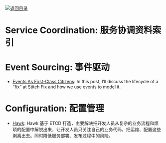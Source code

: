 [![返回目录](https://parg.co/UGo)](https://github.com/wxyyxc1992/Awesome-Reference) 


# Service Coordination: 服务协调资料索引

# Event Sourcing: 事件驱动

* [Events As First-Class Citizens](https://parg.co/UMx): In this post, I’ll discuss the lifecycle of a “fix” at Stitch Fix and how we use events to model it.

# Configuration: 配置管理

* [Hawk](https://parg.co/Uv4): Hawk 基于 ETCD 打造，主要解决把开发人员从复杂的业务流程和烦琐的配置中解脱出来，让开发人员只关注自己的业务代码，把运维、配置这些剥离出去。同时降低服务部署、发布过程中的风险。
